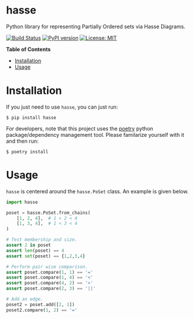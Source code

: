 # hasse
Python library for representing Partially Ordered sets via Hasse Diagrams.

[![Build Status](https://cloud.drone.io/api/badges/mvcisback/hasse/status.svg)](https://cloud.drone.io/mvcisback/hasse)
[![PyPI version](https://badge.fury.io/py/hasse.svg)](https://badge.fury.io/py/hasse)
[![License: MIT](https://img.shields.io/badge/License-MIT-yellow.svg)](https://opensource.org/licenses/MIT)

**Table of Contents**

- [Installation](#installation)
- [Usage](#usage)

# Installation

If you just need to use `hasse`, you can just run:

`$ pip install hasse`

For developers, note that this project uses the
[poetry](https://poetry.eustace.io/) python package/dependency
management tool. Please familarize yourself with it and then
run:

`$ poetry install`

# Usage

`hasse` is centered around the `hasse.PoSet` class.  An example is
given below.

```python
import hasse

poset = hasse.PoSet.from_chains(
    [1, 2, 4],  # 1 < 2 < 4
    [1, 3, 4],  # 1 < 3 < 4
)

# Test membership and size.
assert 2 in poset
assert len(poset) == 4
assert set(poset) == {1,2,3,4}

# Perform pair wise comparison.
assert poset.compare(1, 1) == '='
assert poset.compare(1, 4) == '<'
assert poset.compare(4, 2) == '>'
assert poset.compare(2, 3) == '||'

# Add an edge.
poset2 = poset.add([2, 1])
poset2.compare(1, 2) == '='
```
